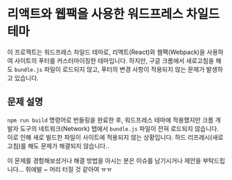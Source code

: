 # 리액트와 웹팩을 사용한 워드프레스 차일드 테마

이 프로젝트는 워드프레스 차일드 테마로, 리액트(React)와 웹팩(Webpack)을 사용하여 사이트의 푸터를 커스터마이징한 테마입니다. 하지만, 구글 크롬에서 새로고침을 해도 `bundle.js` 파일이 로드되지 않고, 푸터의 변경 사항이 적용되지 않는 문제가 발생하고 있습니다.

## 문제 설명

`npm run build` 명령어로 번들링을 완료한 후, 워드프레스 테마에 적용했지만 크롬 개발자 도구의 네트워크(Network) 탭에서 `bundle.js` 파일이 전혀 로드되지 않습니다. 이로 인해 새로 빌드한 파일이 사이트에 적용되지 않는 상황입니다. 하드 리프레시(새로고침)를 해도 문제가 해결되지 않습니다..

이 문제를 경험해보셨거나 해결 방법을 아시는 분은 이슈를 남기시거나 제안을 부탁드립니다... 쥐에발 ~ 머리 터질 것 같아여 ㅠㅠ
